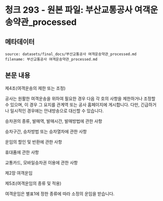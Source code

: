 # 청크 293 - 원본 파일: 부산교통공사 여객운송약관_processed

## 메타데이터

```
source: datasets/final_docs/부산교통공사 여객운송약관_processed.md
filename: 부산교통공사 여객운송약관_processed.md
```

## 본문 내용

제4조(여객운송의 제한 또는 조정)

공사는 원활한 여객운송을 위하여 필요한 경우 다음 각 호의 사항을 제한하거나 조정할 수 있으며, 이 경우 그 요지를 관계역 또는 공사 홈페이지에 게시합니다. 다만, 긴급하거나 일시적인 경우에는 안내방송으로 대신할 수 있습니다.

승차권의 종류, 발매역, 발매시간, 발매방법에 관한 사항

승차구간, 승차방법 또는 승차열차에 관한 사항

운임의 할인 및 반환에 관한 사항

휴대품에 관한 사항

교통카드, 모바일승차권 이용에 관한 사항

제2장 여객운임

제5조(여객운임의 종류 및 적용)

여객운임은 별표1에 정한 종류에 따라 소정의 운임을 받습니다.